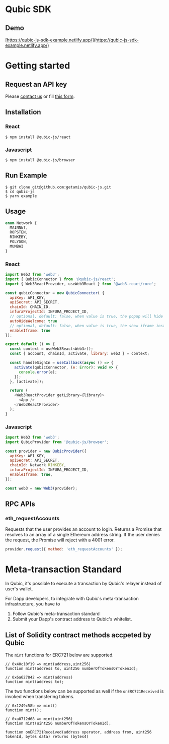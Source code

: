 # Qubic SDK

## Demo

[https://qubic-js-sdk-example.netlify.app/](https://qubic-js-sdk-example.netlify.app/)

# Getting started

## Request an API key

Please [contact us](mailto:hello@qubic.app) or fill [this form](https://forms.gle/jYyw4ibn1VwG1w4X9).

## Installation

### React

```shell
$ npm install @qubic-js/react
```

### Javascript

```shell
$ npm install @qubic-js/browser
```

## Run Example

```cli
$ git clone git@github.com:getamis/qubic-js.git
$ cd qubic-js
$ yarn example
```

## Usage

```javascript
enum Network {
  MAINNET,
  ROPSTEN,
  RINKEBY,
  POLYGON,
  MUMBAI
}
```

### React

```javascript
import Web3 from 'web3';
import { QubicConnector } from '@qubic-js/react';
import { Web3ReactProvider, useWeb3React } from '@web3-react/core';

const qubicConnector = new QubicConnector( {
  apiKey: API_KEY,
  apiSecret: API_SECRET,
  chainId: CHAIN_ID,
  infuraProjectId: INFURA_PROJECT_ID,
  // optional, default: false, when value is true, the popup will hide automatically
  autoHideWelcome: true
  // optional, default: false, when value is true, the show iframe instead of new window, credit card payment will failed with this option value true
  enableIframe: true
});

export default () => {
  const context = useWeb3React<Web3>();
  const { account, chainId, activate, library: web3 } = context;

  const handleSignIn = useCallback(async () => {
    activate(qubicConnector, (e: Error): void => {
      console.error(e);
    });
  }, [activate]);

  return (
    <Web3ReactProvider getLibrary={library}>
      <App />
    </Web3ReactProvider>
  );
}
```

### Javascript

```javascript
import Web3 from 'web3';
import QubicProvider from '@qubic-js/browser';

const provider = new QubicProvider({
  apiKey: API_KEY,
  apiSecret: API_SECRET,
  chainId: Network.RINKEBY,
  infuraProjectId: INFURA_PROJECT_ID,
  enableIframe: true,
});

const web3 = new Web3(provider);
```

## RPC APIs

### eth_requestAccounts

Requests that the user provides an account to login. Returns a Promise that resolves to an array of a single Ethereum address string. If the user denies the request, the Promise will reject with a 4001 error.

```javascript
provider.request({ method: 'eth_requestAccounts' });
```

# Meta-transaction Standard

In Qubic, it's possible to execute a transaction by Qubic's relayer instead of user's wallet.

For Dapp developers, to integrate with Qubic's meta-transaction infrastructure, you have to
1. Follow Qubic's meta-transaction standard
2. Submit your Dapp's contract address to Qubic's whitelist.

## List of Solidity contract methods accpeted by Qubic

The `mint` functions for ERC721 below are supported.
```solidity
// 0x40c10f19 => mint(address,uint256)
function mint(address to, uint256 numberOfTokensOrTokenId);

// 0x6a627842 => mint(address) 
function mint(address to);
```

The two functions below can be supported as well if the `onERC721Received` is invoked when transfering tokens. 

```solidity
// 0x1249c58b => mint() 
function mint();

// 0xa0712d68 => mint(uint256) 
function mint(uint256 numberOfTokensOrTokenId);
```

```solidity
function onERC721Received(address operator, address from, uint256 tokenId, bytes data) returns (bytes4)
```
